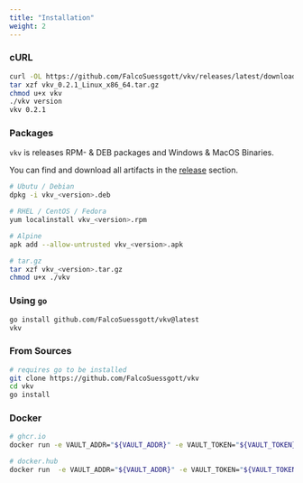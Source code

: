 ```yaml
---
title: "Installation"
weight: 2
---
```


### cURL
```bash
curl -OL https://github.com/FalcoSuessgott/vkv/releases/latest/download/vkv_0.2.1_$(uname)_$(uname -m).tar.gz
tar xzf vkv_0.2.1_Linux_x86_64.tar.gz
chmod u+x vkv
./vkv version
vkv 0.2.1
```

### Packages
`vkv` is releases RPM- & DEB packages and Windows & MacOS Binaries.


You can find and download all artifacts in the [release](https://github.com/FalcoSuessgott/vkv/releases) section.

```bash
# Ubutu / Debian
dpkg -i vkv_<version>.deb

# RHEL / CentOS / Fedora
yum localinstall vkv_<version>.rpm

# Alpine
apk add --allow-untrusted vkv_<version>.apk

# tar.gz
tar xzf vkv_<version>.tar.gz
chmod u+x ./vkv
```

### Using `go`
```bash
go install github.com/FalcoSuessgott/vkv@latest
vkv
```

### From Sources
```bash
# requires go to be installed
git clone https://github.com/FalcoSuessgott/vkv
cd vkv
go install 
```

### Docker
```bash
# ghcr.io
docker run -e VAULT_ADDR="${VAULT_ADDR}" -e VAULT_TOKEN="${VAULT_TOKEN}" ghcr.io/falcosuessgott/vkv

# docker.hub
docker run  -e VAULT_ADDR="${VAULT_ADDR}" -e VAULT_TOKEN="${VAULT_TOKEN}" falcosuessgott/vkv
```